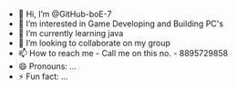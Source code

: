- 👋 Hi, I’m @GitHub-boE-7
- 👀 I’m interested in Game Developing and Building PC's
- 🌱 I’m currently learning java
- 💞️ I’m looking to collaborate on my group
- 📫 How to reach me - Call me on this no. - 8895729858
- 😄 Pronouns: ...
- ⚡ Fun fact: ...

<!---
GitHub-boE-7/GitHub-boE-7 is a ✨ special ✨ repository because its `README.md` (this file) appears on your GitHub profile.
You can click the Preview link to take a look at your changes.
--->
